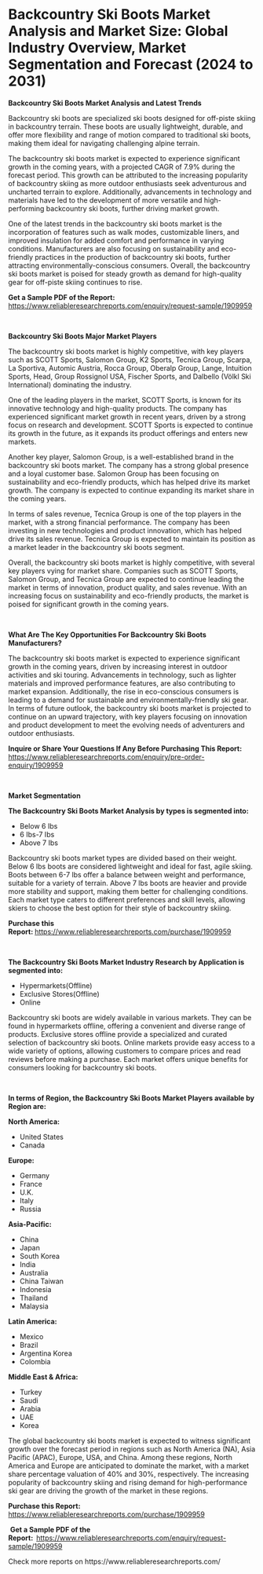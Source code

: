 <p><h1>Backcountry Ski Boots Market Analysis and Market Size: Global Industry Overview, Market Segmentation and Forecast (2024 to 2031)</h1></p><p><strong>Backcountry Ski Boots Market Analysis and Latest Trends</strong></p>
<p><p>Backcountry ski boots are specialized ski boots designed for off-piste skiing in backcountry terrain. These boots are usually lightweight, durable, and offer more flexibility and range of motion compared to traditional ski boots, making them ideal for navigating challenging alpine terrain.</p><p>The backcountry ski boots market is expected to experience significant growth in the coming years, with a projected CAGR of 7.9% during the forecast period. This growth can be attributed to the increasing popularity of backcountry skiing as more outdoor enthusiasts seek adventurous and uncharted terrain to explore. Additionally, advancements in technology and materials have led to the development of more versatile and high-performing backcountry ski boots, further driving market growth.</p><p>One of the latest trends in the backcountry ski boots market is the incorporation of features such as walk modes, customizable liners, and improved insulation for added comfort and performance in varying conditions. Manufacturers are also focusing on sustainability and eco-friendly practices in the production of backcountry ski boots, further attracting environmentally-conscious consumers. Overall, the backcountry ski boots market is poised for steady growth as demand for high-quality gear for off-piste skiing continues to rise.</p></p>
<p><strong>Get a Sample PDF of the Report:&nbsp;</strong> <a href="https://www.reliableresearchreports.com/enquiry/request-sample/1909959">https://www.reliableresearchreports.com/enquiry/request-sample/1909959</a></p>
<p>&nbsp;</p>
<p><strong>Backcountry Ski Boots Major Market Players</strong></p>
<p><p>The backcountry ski boots market is highly competitive, with key players such as SCOTT Sports, Salomon Group, K2 Sports, Tecnica Group, Scarpa, La Sportiva, Automic Austria, Rocca Group, Oberalp Group, Lange, Intuition Sports, Head, Group Rossignol USA, Fischer Sports, and Dalbello (Völkl Ski International) dominating the industry.</p><p>One of the leading players in the market, SCOTT Sports, is known for its innovative technology and high-quality products. The company has experienced significant market growth in recent years, driven by a strong focus on research and development. SCOTT Sports is expected to continue its growth in the future, as it expands its product offerings and enters new markets.</p><p>Another key player, Salomon Group, is a well-established brand in the backcountry ski boots market. The company has a strong global presence and a loyal customer base. Salomon Group has been focusing on sustainability and eco-friendly products, which has helped drive its market growth. The company is expected to continue expanding its market share in the coming years.</p><p>In terms of sales revenue, Tecnica Group is one of the top players in the market, with a strong financial performance. The company has been investing in new technologies and product innovation, which has helped drive its sales revenue. Tecnica Group is expected to maintain its position as a market leader in the backcountry ski boots segment.</p><p>Overall, the backcountry ski boots market is highly competitive, with several key players vying for market share. Companies such as SCOTT Sports, Salomon Group, and Tecnica Group are expected to continue leading the market in terms of innovation, product quality, and sales revenue. With an increasing focus on sustainability and eco-friendly products, the market is poised for significant growth in the coming years.</p></p>
<p>&nbsp;</p>
<p><strong>What Are The Key Opportunities For Backcountry Ski Boots Manufacturers?</strong></p>
<p><p>The backcountry ski boots market is expected to experience significant growth in the coming years, driven by increasing interest in outdoor activities and ski touring. Advancements in technology, such as lighter materials and improved performance features, are also contributing to market expansion. Additionally, the rise in eco-conscious consumers is leading to a demand for sustainable and environmentally-friendly ski gear. In terms of future outlook, the backcountry ski boots market is projected to continue on an upward trajectory, with key players focusing on innovation and product development to meet the evolving needs of adventurers and outdoor enthusiasts.</p></p>
<p><strong>Inquire or Share Your Questions If Any Before Purchasing This Report:</strong> <a href="https://www.reliableresearchreports.com/enquiry/pre-order-enquiry/1909959">https://www.reliableresearchreports.com/enquiry/pre-order-enquiry/1909959</a></p>
<p>&nbsp;</p>
<p><strong>Market Segmentation</strong></p>
<p><strong>The Backcountry Ski Boots Market Analysis by types is segmented into:</strong></p>
<p><ul><li>Below 6 Ibs</li><li>6 Ibs-7 Ibs</li><li>Above 7 Ibs</li></ul></p>
<p><p>Backcountry ski boots market types are divided based on their weight. Below 6 lbs boots are considered lightweight and ideal for fast, agile skiing. Boots between 6-7 lbs offer a balance between weight and performance, suitable for a variety of terrain. Above 7 lbs boots are heavier and provide more stability and support, making them better for challenging conditions. Each market type caters to different preferences and skill levels, allowing skiers to choose the best option for their style of backcountry skiing.</p></p>
<p><strong>Purchase this Report:&nbsp;</strong><a href="https://www.reliableresearchreports.com/purchase/1909959">https://www.reliableresearchreports.com/purchase/1909959</a></p>
<p>&nbsp;</p>
<p><strong>The Backcountry Ski Boots Market Industry Research by Application is segmented into:</strong></p>
<p><ul><li>Hypermarkets(Offline)</li><li>Exclusive Stores(Offline)</li><li>Online</li></ul></p>
<p><p>Backcountry ski boots are widely available in various markets. They can be found in hypermarkets offline, offering a convenient and diverse range of products. Exclusive stores offline provide a specialized and curated selection of backcountry ski boots. Online markets provide easy access to a wide variety of options, allowing customers to compare prices and read reviews before making a purchase. Each market offers unique benefits for consumers looking for backcountry ski boots.</p></p>
<p>&nbsp;</p>
<p><strong>In terms of Region, the Backcountry Ski Boots Market Players available by Region are:</strong></p>
<p>
    <p> <strong> North America: </strong>
        <ul>
            <li>United States</li>
            <li>Canada</li>
        </ul>
        </p> 
    <p> <strong> Europe: </strong>
        <ul>
            <li>Germany</li>
            <li>France</li>
            <li>U.K.</li>
            <li>Italy</li>
            <li>Russia</li>
        </ul>
        </p> 
    <p> <strong> Asia-Pacific: </strong>
        <ul>
            <li>China</li>
            <li>Japan</li>
            <li>South Korea</li>
            <li>India</li>
            <li>Australia</li>
            <li>China Taiwan</li>
            <li>Indonesia</li>
            <li>Thailand</li>
            <li>Malaysia</li>
        </ul>
        </p> 
    <p> <strong> Latin America: </strong>
        <ul>
            <li>Mexico</li>
            <li>Brazil</li>
            <li>Argentina Korea</li>
            <li>Colombia</li>
        </ul>
        </p> 
    <p> <strong> Middle East & Africa: </strong>
        <ul>
            <li>Turkey</li>
            <li>Saudi</li>
            <li>Arabia</li>
            <li>UAE</li>
            <li>Korea</li>
        </ul>
    </p>
    </p>
<p><p>The global backcountry ski boots market is expected to witness significant growth over the forecast period in regions such as North America (NA), Asia Pacific (APAC), Europe, USA, and China. Among these regions, North America and Europe are anticipated to dominate the market, with a market share percentage valuation of 40% and 30%, respectively. The increasing popularity of backcountry skiing and rising demand for high-performance ski gear are driving the growth of the market in these regions.</p></p>
<p><strong>Purchase this Report: </strong><a href="https://www.reliableresearchreports.com/purchase/1909959">https://www.reliableresearchreports.com/purchase/1909959</a></p>
<p>&nbsp;<strong>Get a Sample PDF of the Report:&nbsp;&nbsp;</strong><a href="https://www.reliableresearchreports.com/enquiry/request-sample/1909959">https://www.reliableresearchreports.com/enquiry/request-sample/1909959</a></p>
<p><strong></strong></p>
<p>Check more reports on https://www.reliableresearchreports.com/</p>